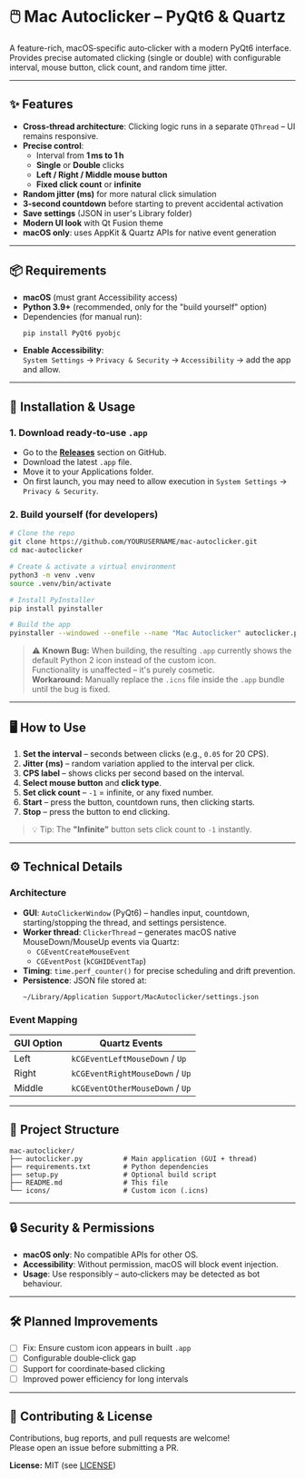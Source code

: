 # 🖱️ Mac Autoclicker – PyQt6 & Quartz

A feature-rich, macOS‑specific auto‑clicker with a modern PyQt6 interface.  
Provides precise automated clicking (single or double) with configurable interval, mouse button, click count, and random time jitter.

---

## ✨ Features

- **Cross‑thread architecture**: Clicking logic runs in a separate `QThread` – UI remains responsive.
- **Precise control**:
  - Interval from **1 ms to 1 h**
  - **Single** or **Double** clicks
  - **Left / Right / Middle mouse button**
  - **Fixed click count** or **infinite**
- **Random jitter (ms)** for more natural click simulation
- **3‑second countdown** before starting to prevent accidental activation
- **Save settings** (JSON in user's Library folder)
- **Modern UI look** with Qt Fusion theme
- **macOS only**: uses AppKit & Quartz APIs for native event generation

---

## 📦 Requirements

- **macOS** (must grant Accessibility access)
- **Python 3.9+** (recommended, only for the "build yourself" option)
- Dependencies (for manual run):
  ```bash
  pip install PyQt6 pyobjc
  ```
- **Enable Accessibility**:  
  `System Settings` → `Privacy & Security` → `Accessibility` → add the app and allow.

---

## 🚀 Installation & Usage

### 1. Download ready‑to‑use `.app`
- Go to the **[Releases](../../releases)** section on GitHub.
- Download the latest `.app` file.
- Move it to your Applications folder.
- On first launch, you may need to allow execution in `System Settings` → `Privacy & Security`.

### 2. Build yourself (for developers)
```bash
# Clone the repo
git clone https://github.com/YOURUSERNAME/mac-autoclicker.git
cd mac-autoclicker

# Create & activate a virtual environment
python3 -m venv .venv
source .venv/bin/activate

# Install PyInstaller
pip install pyinstaller

# Build the app
pyinstaller --windowed --onefile --name "Mac Autoclicker" autoclicker.py
```

> ⚠️ **Known Bug:** When building, the resulting `.app` currently shows the default Python 2 icon instead of the custom icon.  
> Functionality is unaffected – it's purely cosmetic.  
> **Workaround:** Manually replace the `.icns` file inside the `.app` bundle until the bug is fixed.

---

## 🖥️ How to Use

1. **Set the interval** – seconds between clicks (e.g., `0.05` for 20 CPS).
2. **Jitter (ms)** – random variation applied to the interval per click.
3. **CPS label** – shows clicks per second based on the interval.
4. **Select mouse button** and **click type**.
5. **Set click count** – `-1` = infinite, or any fixed number.
6. **Start** – press the button, countdown runs, then clicking starts.
7. **Stop** – press the button to end clicking.

> 💡 Tip: The **"Infinite"** button sets click count to `-1` instantly.

---

## ⚙️ Technical Details

### Architecture
- **GUI**: `AutoClickerWindow` (PyQt6) – handles input, countdown, starting/stopping the thread, and settings persistence.
- **Worker thread**: `ClickerThread` – generates macOS native MouseDown/MouseUp events via Quartz:
  - `CGEventCreateMouseEvent`
  - `CGEventPost` (`kCGHIDEventTap`)
- **Timing**: `time.perf_counter()` for precise scheduling and drift prevention.
- **Persistence**: JSON file stored at:
  ```
  ~/Library/Application Support/MacAutoclicker/settings.json
  ```

### Event Mapping
| GUI Option | Quartz Events                  |
|------------|---------------------------------|
| Left       | `kCGEventLeftMouseDown` / `Up`  |
| Right      | `kCGEventRightMouseDown` / `Up` |
| Middle     | `kCGEventOtherMouseDown` / `Up` |

---

## 📂 Project Structure

```
mac-autoclicker/
├── autoclicker.py          # Main application (GUI + thread)
├── requirements.txt        # Python dependencies
├── setup.py                # Optional build script
├── README.md               # This file
└── icons/                  # Custom icon (.icns)
```

---

## 🔒 Security & Permissions

- **macOS only**: No compatible APIs for other OS.
- **Accessibility**: Without permission, macOS will block event injection.
- **Usage**: Use responsibly – auto‑clickers may be detected as bot behaviour.

---

## 🛠️ Planned Improvements

- [ ] Fix: Ensure custom icon appears in built `.app`
- [ ] Configurable double‑click gap
- [ ] Support for coordinate‑based clicking
- [ ] Improved power efficiency for long intervals

---

## 🤝 Contributing & License

Contributions, bug reports, and pull requests are welcome!  
Please open an issue before submitting a PR.

**License:** MIT (see [LICENSE](LICENSE))

